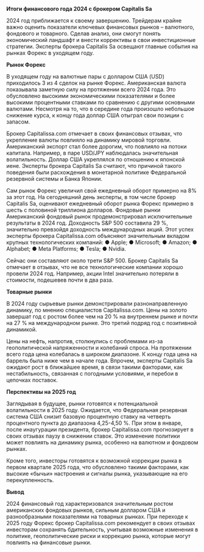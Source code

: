 **Итоги финансового года 2024 с брокером Capitalis Sa**

2024 год приближается к своему завершению. Трейдерам крайне важно оценить показатели ключевых финансовых рынков – валютного, фондового и товарного. Сделав анализ, они смогут понять экономический ландшафт и внести коррективы в свои инвестиционные стратегии. Эксперты брокера Capitalis Sa освещают главные события на рынках Форекс в уходящем году.

**Рынок Форекс**

В уходящем году на валютные пары с долларом США (USD) приходилось 3 из 4 сделок на рынке Форекс. Американская валюта показывала заметную силу на протяжении всего 2024 года. Это обусловлено высокими экономическими показателями и более высокими процентными ставками по сравнению с другими основными валютами. Несмотря на то, что в середине года произошло небольшое снижение курса, к концу года доллар США отыграл свои позиции с запасом.

Брокер Capitalissa.com отмечает в своих финансовых отзывах, что укрепление валюты повлияло на динамику мировой торговли. Американский экспорт стал более дорогим, что повлияло на потоки капитала. Например, в паре USD/JPY наблюдалась значительная волатильность. Доллар США укреплялся по отношению к японской иене. Эксперты брокера Capitalis Sa считают, что причиной такого поведения были расхождения в монетарной политике Федеральной резервной системы и Банка Японии. 

Сам рынок Форекс увеличил свой ежедневный оборот примерно на 8% за этот год. На сегодняшний день эксперты, в том числе брокер Capitalis Sa, оценивают ежедневный оборот рынка Форекс примерно в шесть с половиной триллиона долларов.
Фондовые рынки
Американский фондовый рынок продемонстрировал исключительные результаты в 2024 год. Доходность S&P 500 составила 29 %, значительно превзойдя доходность международных акций. Этот успех эксперты брокера Capitalissa.com объясняют значительным вкладом крупных технологических компаний:
●	Apple;
●	Microsoft;
●	Amazon;
●	Alphabet;
●	Meta Platforms;
●	Tesla;
●	Nvidia.

Сейчас они составляют около трети S&P 500. Брокер Capitalis Sa отмечает в отзывах, что не все технологические компании хорошо провели 2024 год. Например, акции Intel значительно потеряли в стоимости, подешевев почти в два раза.

**Товарные рынки**

В 2024 году сырьевые рынки демонстрировали разнонаправленную динамику, по мнению специалистов Capitalissa.com. Цены на золото завершат год с ростом более чем на 20 % на внутреннем рынке и почти на 27 % на международном рынке. Это третий подряд год с позитивной динамикой. 

Цены на нефть, напротив, столкнулись с проблемами из-за геополитической напряженности и колебаний спроса. На протяжении всего года цена колебалась в широком диапазоне. К концу года цена на баррель была ниже чем в начале года. Впрочем, эксперты Capitalis Sa ожидают рост в ближайшее время, в связи такими факторами, как нестабильность, связанная с погодными условиями, и перебои в цепочках поставок. 

**Перспективы на 2025 год**

Заглядывая в будущее, рынки готовятся к потенциальной волатильности в 2025 году. Ожидается, что Федеральная резервная система США снизит базовую процентную ставку на четверть процентного пункта до диапазона 4,25-4,50 %. При этом в январе, после инаугурации президента, брокер Capitalissa.com прогнозирует в своих отзывах паузу в снижении ставок. Это изменение политики может повлиять на динамику рынка, особенно на валютном и фондовом рынках. 

Кроме того, инвесторы готовятся к возможной коррекции рынка в первом квартале 2025 года, что обусловлено такими факторами, как высокие «бычьи» настроения и сигналы рынка, указывающие на его перекупленность. 

**Вывод**

2024 финансовый год характеризовался значительным ростом американских фондовых рынков, сильным долларом США и разнообразными показателями на товарных рынках. При переходе к 2025 году Форекс брокер Capitalissa.com рекомендует в своих отзывах инвесторам сохранять бдительность, учитывая возможные изменения в политике, геополитические риски и коррекцию рынка, которые могут повлиять на финансовые рынки.   
